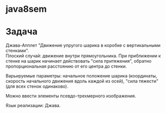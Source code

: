 # java8sem  

# Задача

Джава-Апплет "Движение упругого шарика в коробке с вертикальными стенками".  
Плоский случай: движение внутри прямоугольника. При приближении к стенке
на шарик начинает действовать "сила притяжения", обратно пропорциональная
расстоянию от его центра до стенки.

Варьируемые параметры: начальное положение шарика (координаты, скорость
начального движения вдоль каждой из осей), "сила тяжести" (для всех стенок
одинаково).

Можно ввести элементы псевдо-трехмерного изображения.
  
Язык реализации: Джава.
